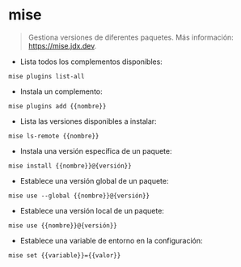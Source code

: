 # mise

> Gestiona versiones de diferentes paquetes.
> Más información: <https://mise.jdx.dev>.

- Lista todos los complementos disponibles:

`mise plugins list-all`

- Instala un complemento:

`mise plugins add {{nombre}}`

- Lista las versiones disponibles a instalar:

`mise ls-remote {{nombre}}`

- Instala una versión específica de un paquete:

`mise install {{nombre}}@{versión}}`

- Establece una versión global de un paquete:

`mise use --global {{nombre}}@{versión}}`

- Establece una versión local de un paquete:

`mise use {{nombre}}@{versión}}`

- Establece una variable de entorno en la configuración:

`mise set {{variable}}={{valor}}`
